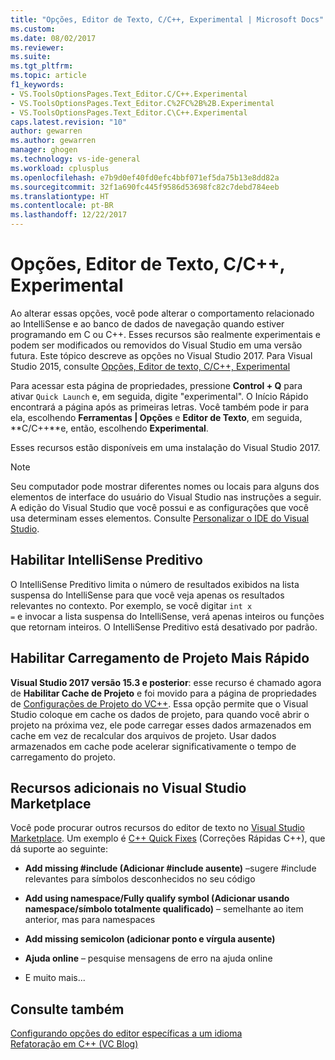 ```yaml
---
title: "Opções, Editor de Texto, C/C++, Experimental | Microsoft Docs"
ms.custom: 
ms.date: 08/02/2017
ms.reviewer: 
ms.suite: 
ms.tgt_pltfrm: 
ms.topic: article
f1_keywords:
- VS.ToolsOptionsPages.Text_Editor.C/C++.Experimental
- VS.ToolsOptionsPages.Text_Editor.C%2FC%2B%2B.Experimental
- VS.ToolsOptionsPages.Text_Editor.C\C++.Experimental
caps.latest.revision: "10"
author: gewarren
ms.author: gewarren
manager: ghogen
ms.technology: vs-ide-general
ms.workload: cplusplus
ms.openlocfilehash: e7b9d0ef40fd0efc4bbf071ef5da75b13e8dd82a
ms.sourcegitcommit: 32f1a690fc445f9586d53698fc82c7debd784eeb
ms.translationtype: HT
ms.contentlocale: pt-BR
ms.lasthandoff: 12/22/2017
---
```

# <a name="options-text-editor-cc-experimental"></a>Opções, Editor de Texto, C/C++, Experimental

Ao alterar essas opções, você pode alterar o comportamento relacionado ao IntelliSense e ao banco de dados de navegação quando estiver programando em C ou C++. Esses recursos são realmente experimentais e podem ser modificados ou removidos do Visual Studio em uma versão futura. Este tópico descreve as opções no Visual Studio 2017. Para Visual Studio 2015, consulte [Opções, Editor de texto, C/C++, Experimental](https://msdn.microsoft.com/library/mt591979.aspx)

Para acessar esta página de propriedades, pressione **Control + Q** para ativar `Quick Launch` e, em seguida, digite "experimental". O Início Rápido encontrará a página após as primeiras letras. Você também pode ir para ela, escolhendo **Ferramentas | Opções** e **Editor de Texto**, em seguida, **C/C++**e, então, escolhendo **Experimental**.

Esses recursos estão disponíveis em uma instalação do Visual Studio 2017.

> [!NOTE]
> Seu computador pode mostrar diferentes nomes ou locais para alguns dos elementos de interface do usuário do Visual Studio nas instruções a seguir. A edição do Visual Studio que você possui e as configurações que você usa determinam esses elementos. Consulte [Personalizar o IDE do Visual Studio](../../ide/personalizing-the-visual-studio-ide.md).

## <a name="enable-predictive-intellisense"></a>Habilitar IntelliSense Preditivo

O IntelliSense Preditivo limita o número de resultados exibidos na lista suspensa do IntelliSense para que você veja apenas os resultados relevantes no contexto. Por exemplo, se você digitar <code>int x =</code> e invocar a lista suspensa do IntelliSense, verá apenas inteiros ou funções que retornam inteiros. O IntelliSense Preditivo está desativado por padrão.

## <a name="enable-faster-project-load"></a>Habilitar Carregamento de Projeto Mais Rápido

**Visual Studio 2017 versão 15.3 e posterior**: esse recurso é chamado agora de **Habilitar Cache de Projeto** e foi movido para a página de propriedades de [Configurações de Projeto do VC++](vcpp-project-settings-projects-and-solutions-options-dialog-box.md).
Essa opção permite que o Visual Studio coloque em cache os dados de projeto, para quando você abrir o projeto na próxima vez, ele pode carregar esses dados armazenados em cache em vez de recalcular dos arquivos de projeto. Usar dados armazenados em cache pode acelerar significativamente o tempo de carregamento do projeto.

## <a name="additional-features-in-the-visual-studio-marketplace"></a>Recursos adicionais no Visual Studio Marketplace

Você pode procurar outros recursos do editor de texto no [Visual Studio Marketplace](https://marketplace.visualstudio.com/search?target=VS&category=Tools&vsVersion=&subCategory=All&sortBy=Downloads). Um exemplo é [C++ Quick Fixes](https://marketplace.visualstudio.com/items?itemName=VisualCPPTeam.CQuickFixes2017) (Correções Rápidas C++), que dá suporte ao seguinte:

- **Add missing #include (Adicionar #include ausente)** –sugere #include relevantes para símbolos desconhecidos no seu código

- **Add using namespace/Fully qualify symbol (Adicionar usando namespace/símbolo totalmente qualificado)** – semelhante ao item anterior, mas para namespaces

- **Add missing semicolon (adicionar ponto e vírgula ausente)**

- **Ajuda online** – pesquise mensagens de erro na ajuda online

- E muito mais...

## <a name="see-also"></a>Consulte também

[Configurando opções do editor específicas a um idioma](../../ide/reference/setting-language-specific-editor-options.md)  
[Refatoração em C++ (VC Blog)](http://blogs.msdn.com/b/vcblog/archive/2014/11/14/all-about-c-refactoring-in-visual-studio-2015-preview.aspx)
